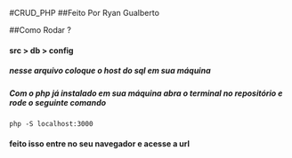 #CRUD_PHP 
##Feito Por Ryan Gualberto


##Como Rodar ?
#### src > db > config 
##### nesse arquivo coloque o host do sql em sua máquina
##### Com o php já instalado em sua máquina abra o terminal no repositório e rode o seguinte comando

` php -S localhost:3000 `

#### feito isso entre no seu navegador e acesse a url
